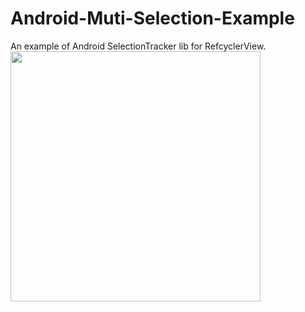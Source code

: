 # Android-Muti-Selection-Example
An example of Android SelectionTracker lib for RefcyclerView.
<img src="https://github.com/eddykwang/Android-Muti-Selection-Example/blob/master/screenshot/muti-select-screenshot.gif" width="400"  />
